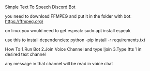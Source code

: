 Simple Text To Speech Discord Bot

you need to download FFMPEG and put it in the folder with bot:
	https://ffmpeg.org/

on linux you would need to get espeak:
	sudo apt install espeak

use this to install dependencies:
	python -pip install -r requirements.txt

How To
1.Run Bot
2.Join Voice Channel and type !join
3.Type !tts 1 in desired text channel

any message in that channel will be read in voice chat
